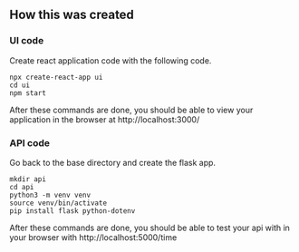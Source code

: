 
## How this was created

### UI code

Create react application code with the following code. 

```
npx create-react-app ui
cd ui
npm start
```

After these commands are done, you should be able to view your application in the browser at http://localhost:3000/

### API code
Go back to the base directory and create the flask app.

```
mkdir api
cd api
python3 -m venv venv
source venv/bin/activate
pip install flask python-dotenv
```

After these commands are done, you should be able to test your api with in your browser with http://localhost:5000/time
